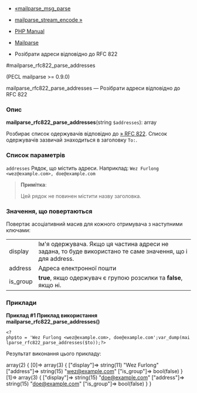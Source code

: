 - [«mailparse_msg_parse](function.mailparse-msg-parse.md)
- [mailparse_stream_encode »](function.mailparse-stream-encode.md)

- [PHP Manual](index.md)
- [Mailparse](ref.mailparse.md)
- Розібрати адреси відповідно до RFC 822

#mailparse_rfc822_parse_addresses

(PECL mailparse \>= 0.9.0)

mailparse_rfc822_parse_addresses — Розібрати адреси відповідно до RFC
822

### Опис

**mailparse_rfc822_parse_addresses**(string `$addresses`): array

Розбирає список одержувачів відповідно до [» RFC 822](http://www.faqs.org/rfcs/rfc822). Список одержувачів зазвичай
знаходиться в заголовку `To:`.

### Список параметрів

`addresses`
Рядок, що містить адреси. Наприклад:
`Wez Furlong <wez@example.com>, doe@example.com`

> **Примітка**:
>
> Цей рядок не повинен містити назву заголовка.

### Значення, що повертаються

Повертає асоціативний масив для кожного отримувача з наступними
ключами:

|          |                                                                                                            |
|----------|------------------------------------------------------------------------------------------------------------|
| display  | Ім'я одержувача. Якщо ця частина адреси не задана, то буде використано те саме значення, що і для address. |
| address  | Адреса електронної пошти                                                                                   |
| is_group | **true**, якщо одержувач є групою розсилки та **false**, якщо ні.                                          |

### Приклади

**Приклад #1 Приклад використання
**mailparse_rfc822_parse_addresses()****

` <?php$to = 'Wez Furlong <wez@example.com>, doe@example.com';var_dump(mailparse_rfc822_parse_addresses($to));?> `

Результат виконання цього прикладу:

array(2) {
[0]=>
array(3) {
["display"]=>
string(11) "Wez Furlong"
["address"]=>
string(15) "wez@example.com"
["is_group"]=>
bool(false)
}
[1]=>
array(3) {
["display"]=>
string(15) "doe@example.com"
["address"]=>
string(15) "doe@example.com"
["is_group"]=>
bool(false)
}
}
